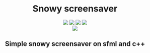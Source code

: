 <h1 align="center">Snowy screensaver</h1>

<div class="badges" align="center">
	<a href="https://discord.gg/#9707" target="blank"><img src="https://img.shields.io/badge/Discord-%235865F2.svg?style=for-the-badge&logo=discord&logoColor=white"/></a>
	<a href="https://t.me/Night3098" target="blank"><img src="https://img.shields.io/badge/Telegram-2CA5E0?style=for-the-badge&logo=telegram&logoColor=white"/></a>
	<a href="mailto:night3098game@gmail.com" target="blank"><img src="https://img.shields.io/badge/Gmail-D14836?style=for-the-badge&logo=gmail&logoColor=white"/></a>
	<a href="https://www.reddit.com/user/Night3098" target="blank"><img src="https://img.shields.io/badge/Reddit-FF4500?style=for-the-badge&logo=reddit&logoColor=white"/></a>
	<br>
	<img src="https://img.shields.io/badge/c  ++-%2300599C.svg?style=for-the-badge&logo=c%2B%2B&logoColor=white"/>
</div>
<h2 align="center">
	Simple snowy screensaver on sfml and c++
</h2>
